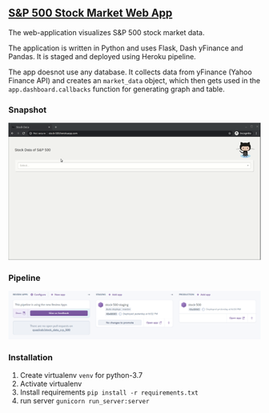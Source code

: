 
## [S&P 500 Stock Market Web App](https://stock-500.herokuapp.com/)

The web-application visualizes S&P 500 stock market data. 

The application is written in Python and uses Flask, Dash yFinance and Pandas. It is staged and deployed using Heroku pipeline. 

The app doesnot use any database. It collects data from yFinance (Yahoo Finance API) and creates an `market_data` object, which then gets used in the `app.dashboard.callbacks` function for generating graph and table. 

### Snapshot
![snapshot1](snapshot/snap1.gif?raw=true "Snapshot 1")

### Pipeline
![pipeline](snapshot/pipeline.png?raw=true "Heroku Pipeline")

### Installation
1. Create virtualenv `venv` for python-3.7
1. Activate virtualenv
1. Install requirements ```pip install -r requirements.txt```
1. run server ```gunicorn run_server:server```


